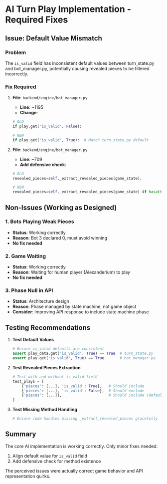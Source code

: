 # AI Turn Play Implementation - Required Fixes

## Issue: Default Value Mismatch

### Problem
The `is_valid` field has inconsistent default values between turn_state.py and bot_manager.py, potentially causing revealed pieces to be filtered incorrectly.

### Fix Required

1. **File**: `backend/engine/bot_manager.py`
   - **Line**: ~1195
   - **Change**: 
   ```python
   # OLD
   if play.get('is_valid', False):
   
   # NEW
   if play.get('is_valid', True):  # Match turn_state.py default
   ```

2. **File**: `backend/engine/bot_manager.py`
   - **Line**: ~709
   - **Add defensive check**:
   ```python
   # OLD
   revealed_pieces=self._extract_revealed_pieces(game_state),
   
   # NEW
   revealed_pieces=self._extract_revealed_pieces(game_state) if hasattr(self, '_extract_revealed_pieces') else [],
   ```

## Non-Issues (Working as Designed)

### 1. Bots Playing Weak Pieces
- **Status**: Working correctly
- **Reason**: Bot 3 declared 0, must avoid winning
- **No fix needed**

### 2. Game Waiting
- **Status**: Working correctly  
- **Reason**: Waiting for human player (Alexanderium) to play
- **No fix needed**

### 3. Phase Null in API
- **Status**: Architecture design
- **Reason**: Phase managed by state machine, not game object
- **Consider**: Improving API response to include state machine phase

## Testing Recommendations

1. **Test Default Values**
   ```python
   # Ensure is_valid defaults are consistent
   assert play_data.get('is_valid', True) == True  # turn_state.py
   assert play.get('is_valid', True) == True       # bot_manager.py
   ```

2. **Test Revealed Pieces Extraction**
   ```python
   # Test with and without is_valid field
   test_plays = [
       {'pieces': [...], 'is_valid': True},   # Should include
       {'pieces': [...], 'is_valid': False},  # Should exclude  
       {'pieces': [...]},                     # Should include (default True)
   ]
   ```

3. **Test Missing Method Handling**
   ```python
   # Ensure code handles missing _extract_revealed_pieces gracefully
   ```

## Summary

The core AI implementation is working correctly. Only minor fixes needed:
1. Align default value for `is_valid` field
2. Add defensive check for method existence

The perceived issues were actually correct game behavior and API representation quirks.